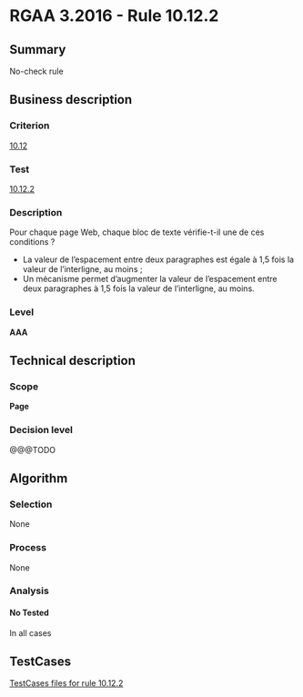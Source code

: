 # RGAA 3.2016 - Rule 10.12.2

## Summary
No-check rule


## Business description

### Criterion
[10.12](http://references.modernisation.gouv.fr/rgaa-accessibilite/2016/criteres.html#crit-10-12)

### Test
[10.12.2](http://references.modernisation.gouv.fr/rgaa-accessibilite/2016/criteres.html#test-10-12-2)

### Description
<div lang="fr">Pour chaque page Web, chaque bloc de texte v&#xE9;rifie-t-il une de ces conditions&nbsp;? <ul><li>La valeur de l&#x2019;espacement entre deux paragraphes est &#xE9;gale &#xE0; 1,5 fois la valeur de l&#x2019;interligne, au moins&nbsp;;</li> <li>Un m&#xE9;canisme permet d&#x2019;augmenter la valeur de l&#x2019;espacement entre deux paragraphes &#xE0; 1,5 fois la valeur de l&#x2019;interligne, au moins.</li> </ul></div>

### Level
**AAA**


## Technical description

### Scope
**Page**

### Decision level
@@@TODO


## Algorithm

### Selection
None

### Process
None

### Analysis

#### No Tested
In all cases


##  TestCases

[TestCases files for rule 10.12.2](https://github.com/Asqatasun/Asqatasun/tree/develop/rules/rules-rgaa3.2016/src/test/resources/testcases/rgaa32016/Rgaa32016Rule101202/)


